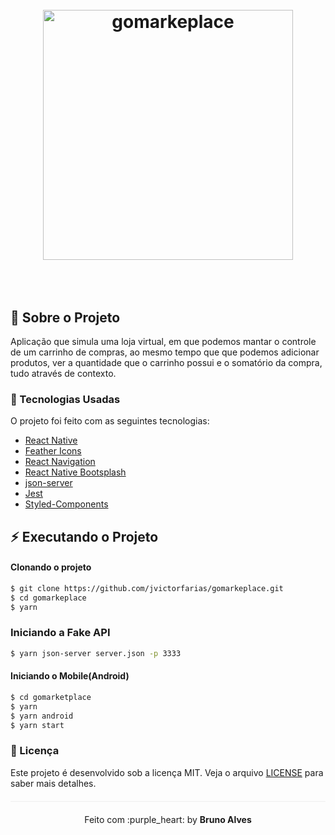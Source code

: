 <h1 align="center" style="padding: 50px;">
<img alt="gomarkeplace" src="https://raw.githubusercontent.com/leon-carvalho/gomarketplace-rn/master/docs/logo.png" width="400" heigth="auto"/>

## :bookmark_tabs: Sobre o Projeto

Aplicação que simula uma loja virtual, em que podemos mantar o controle de um carrinho de compras,
ao mesmo tempo que que podemos adicionar produtos, ver a quantidade que o carrinho possui e o somatório
da compra, tudo através de contexto.

### :rocket: Tecnologias Usadas

O projeto foi feito com as seguintes tecnologias:

- [React Native](https://reactnative.dev/)
- [Feather Icons](https://feathericons.com/)
- [React Navigation](https://reactnavigation.org/)
- [React Native Bootsplash](https://www.npmjs.com/package/react-native-bootsplash)
- [json-server](https://www.npmjs.com/package/json-server)
- [Jest](https://jestjs.io/)
- [Styled-Components](https://styled-components.com/)

## :zap: Executando o Projeto

#### Clonando o projeto

```sh
$ git clone https://github.com/jvictorfarias/gomarkeplace.git
$ cd gomarkeplace
$ yarn
```

### Iniciando a Fake API

```sh
$ yarn json-server server.json -p 3333
```

#### Iniciando o Mobile(Android)

```sh
$ cd gomarketplace
$ yarn
$ yarn android
$ yarn start
```

### :memo: Licença

Este projeto é desenvolvido sob a licença MIT. Veja o arquivo [LICENSE](LICENSE.md) para saber mais detalhes.

<p align="center" style="margin-top: 20px; border-top: 1px solid #eee; padding-top: 20px;">Feito com :purple_heart: by <strong> Bruno Alves</strong> </p>
